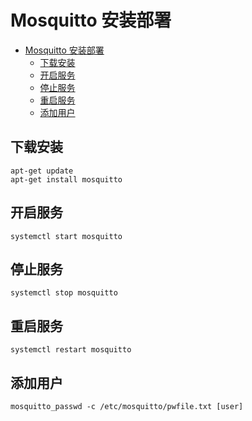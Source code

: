 # Mosquitto 安装部署

- [Mosquitto 安装部署](#mosquitto-安装部署)
  - [下载安装](#下载安装)
  - [开启服务](#开启服务)
  - [停止服务](#停止服务)
  - [重启服务](#重启服务)
  - [添加用户](#添加用户)

## 下载安装

```shell
apt-get update
apt-get install mosquitto
```

## 开启服务

```shell
systemctl start mosquitto
```

## 停止服务

```shell
systemctl stop mosquitto
```

## 重启服务

```shell
systemctl restart mosquitto
```

## 添加用户

```shell
mosquitto_passwd -c /etc/mosquitto/pwfile.txt [user]
```
